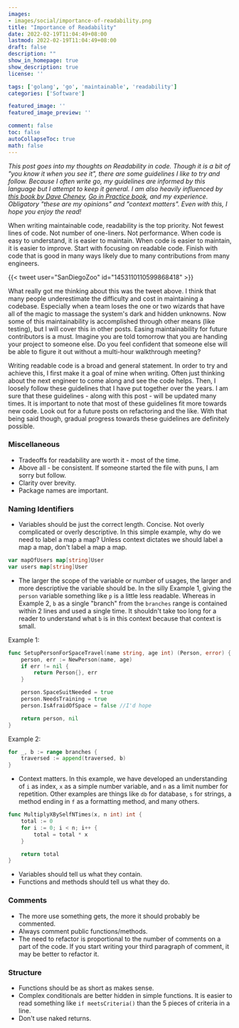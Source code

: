 ```yaml
---
images:
- images/social/importance-of-readability.png
title: "Importance of Readability"
date: 2022-02-19T11:04:49+08:00
lastmod: 2022-02-19T11:04:49+08:00
draft: false
description: ""
show_in_homepage: true
show_description: true 
license: ''

tags: ['golang', 'go', 'maintainable', 'readability']
categories: ['Software']

featured_image: ''
featured_image_preview: ''

comment: false
toc: false
autoCollapseToc: true
math: false
---
```


*This post goes into my thoughts on Readability in code. Though it is a bit of "you know it when you see it", there are some guidelines I like to try and follow. Because I often write go, my guidelines are informed by this language but I attempt to keep it general. I am also heavily influenced by [this book by Dave Cheney](https://dave.cheney.net/practical-go/presentations/gophercon-israel.html), [Go in Practice book](https://www.manning.com/books/go-in-practice), and my experience. Obligatory "these are my opinions" and "context matters". Even with this, I hope you enjoy the read!*

When writing maintainable code, readability is the top priority. Not fewest lines of code. Not number of one-liners. Not performance. When code is easy to understand, it is easier to maintain. When code is easier to maintain, it is easier to improve. Start with focusing on readable code. Finish with code that is good in many ways likely due to many contributions from many engineers.


{{< tweet user="SanDiegoZoo" id="1453110110599868418" >}}


What really got me thinking about this was the tweet above. I think that many people underestimate the difficulty and cost in maintaining a codebase. Especially when a team loses the one or two wizards that have all of the magic to massage the system's dark and hidden unknowns. Now some of this maintainability is accomplished through other means (like testing), but I will cover this in other posts. Easing maintainability for future contributors is a must. Imagine you are told tomorrow that you are handing your project to someone else. Do you feel confident that someone else will be able to figure it out without a multi-hour walkthrough meeting?

Writing readable code is a broad and general statement. In order to try and achieve this, I first make it a goal of mine when writing. Often just thinking about the next engineer to come along and see the code helps. Then, I loosely follow these guidelines that I have put together over the years. I am sure that these guidelines - along with this post - will be updated many times. It is important to note that most of these guidelines fit more towards new code. Look out for a future posts on refactoring and the like. With that being said though, gradual progress towards these guidelines are definitely possible.

### Miscellaneous
-   Tradeoffs for readability are worth it - most of the time.
-   Above all - be consistent. If someone started the file with puns, I am sorry but follow.
-   Clarity over brevity.
-   Package names are important.

### Naming Identifiers
-   Variables should be just the correct length. Concise. Not overly complicated or overly descriptive. In this simple example, why do we need to label a map a map? Unless  context dictates we should label a map a map, don't label a map a map.
```go 
var mapOfUsers map[string]User
var users map[string]User
```

-   The larger the scope of the variable or number of usages, the larger and more descriptive the variable should be. In the silly Example 1, giving the `person` variable something like `p` is a little less readable. Whereas in Example 2, `b` as a single "branch" from the `branches` range is contained within 2 lines and used a single time. It shouldn't take too long for a reader to understand what `b` is in this context because that context is small.

Example 1:
```go
func SetupPersonForSpaceTravel(name string, age int) (Person, error) {
	person, err := NewPerson(name, age)
	if err != nil {
		return Person{}, err
	}

	person.SpaceSuitNeeded = true
	person.NeedsTraining = true
	person.IsAfraidOfSpace = false //I'd hope

	return person, nil
}
```

Example 2:
``` go
for _, b := range branches {
	traversed := append(traversed, b)
}
```

-   Context matters. In this example, we have developed an understanding of `i` as index, `x` as a simple number variable, and `n` as a limit number for repetition. Other examples are things like `db`  for database, `s` for strings, a method ending in `f` as a formatting method, and many others.
``` go
func MultiplyXBySelfNTimes(x, n int) int {
	total := 0
	for i := 0; i < n; i++ {
		total = total * x
	}

	return total
}
```
-   Variables should tell us what they contain.
-   Functions and methods should tell us what they do.


### Comments
-   The more use something gets, the more it should probably be commented.
-   Always comment public functions/methods.
-   The need to refactor is proportional to the number of comments on a part of the code. If you start writing your third paragraph of comment, it may be better to refactor it.

### Structure
- Functions should be as short as makes sense.
- Complex conditionals are better hidden in simple functions. It is easier to read something like
`if meetsCriteria()` than the 5 pieces of criteria in a line.
- Don't use naked returns.